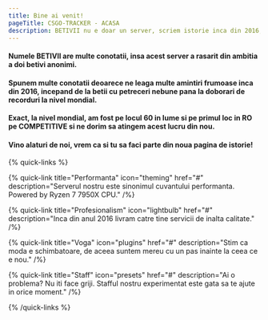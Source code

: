 ```yaml
---
title: Bine ai venit!
pageTitle: CSGO-TRACKER - ACASA
description: BETIVII nu e doar un server, scriem istorie inca din 2016, istorie la care vrem sa faci si tu parte.
---
```

#### Numele BETIVII are multe conotatii, insa acest server a rasarit din ambitia a doi betivi anonimi.
#### Spunem multe conotatii deoarece ne leaga multe amintiri frumoase inca din 2016, incepand de la betii cu petreceri nebune pana la doborari de recorduri la nivel mondial.
#### Exact, la nivel mondial, am fost pe locul 60 in lume si pe primul loc in RO pe COMPETITIVE si ne dorim sa atingem acest lucru din nou.
#### Vino alaturi de noi, vrem ca si tu sa faci parte din noua pagina de istorie!

{% quick-links %}

{% quick-link title="Performanta" icon="theming" href="#" description="Serverul nostru este sinonimul cuvantului performanta. Powered by Ryzen 7 7950X CPU." /%}

{% quick-link title="Profesionalism" icon="lightbulb" href="#" description="Inca din anul 2016 livram catre tine servicii de inalta calitate." /%}

{% quick-link title="Voga" icon="plugins" href="#" description="Stim ca moda e schimbatoare, de aceea suntem mereu cu un pas inainte la ceea ce e nou." /%}

{% quick-link title="Staff" icon="presets" href="#" description="Ai o problema? Nu iti face griji. Stafful nostru experimentat este gata sa te ajute in orice moment." /%}

{% /quick-links %}